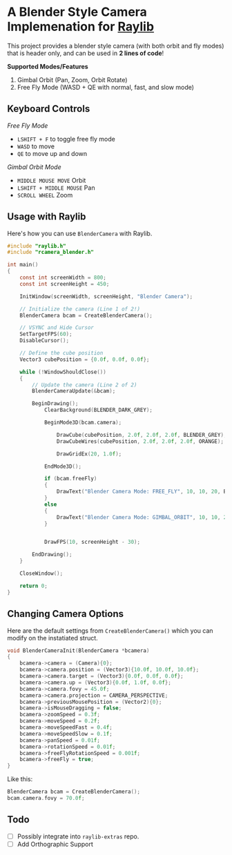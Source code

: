 # A Blender Style Camera Implemenation for [Raylib](https://github.com/raysan5/raylib)

This project provides a blender style camera (with both orbit and fly modes) that is header only, and can be used in **2 lines of code**!

**Supported Modes/Features**

1. Gimbal Orbit (Pan, Zoom, Orbit Rotate)
2. Free Fly Mode (WASD + QE with normal, fast, and slow mode)


## Keyboard Controls

_Free Fly Mode_

- `LSHIFT + F` to toggle free fly mode
- `WASD` to move
- `QE` to move up and down

_Gimbal Orbit Mode_

- `MIDDLE MOUSE MOVE` Orbit
- `LSHIFT + MIDDLE MOUSE` Pan
- `SCROLL WHEEL` Zoom

## Usage with Raylib

Here's how you can use `BlenderCamera` with Raylib.

```c
#include "raylib.h"
#include "rcamera_blender.h"

int main()
{
    const int screenWidth = 800;
    const int screenHeight = 450;

    InitWindow(screenWidth, screenHeight, "Blender Camera");

    // Initialize the camera (Line 1 of 2!)
    BlenderCamera bcam = CreateBlenderCamera();

    // VSYNC and Hide Cursor
    SetTargetFPS(60);
    DisableCursor();

    // Define the cube position
    Vector3 cubePosition = {0.0f, 0.0f, 0.0f};

    while (!WindowShouldClose())
    {
        // Update the camera (Line 2 of 2)
        BlenderCameraUpdate(&bcam);

        BeginDrawing();
            ClearBackground(BLENDER_DARK_GREY);

            BeginMode3D(bcam.camera);

                DrawCube(cubePosition, 2.0f, 2.0f, 2.0f, BLENDER_GREY);
                DrawCubeWires(cubePosition, 2.0f, 2.0f, 2.0f, ORANGE);

                DrawGridEx(20, 1.0f);

            EndMode3D();

            if (bcam.freeFly)
            {
                DrawText("Blender Camera Mode: FREE_FLY", 10, 10, 20, BLENDER_GREY);
            }
            else
            {
                DrawText("Blender Camera Mode: GIMBAL_ORBIT", 10, 10, 20, BLENDER_GREY);
            }


            DrawFPS(10, screenHeight - 30);

        EndDrawing();
    }

    CloseWindow();

    return 0;
}

```

## Changing Camera Options


Here are the default settings from `CreateBlenderCamera()` which you can modify on the instatiated struct.

```c
void BlenderCameraInit(BlenderCamera *bcamera)
{
    bcamera->camera = (Camera){0};
    bcamera->camera.position = (Vector3){10.0f, 10.0f, 10.0f};
    bcamera->camera.target = (Vector3){0.0f, 0.0f, 0.0f};
    bcamera->camera.up = (Vector3){0.0f, 1.0f, 0.0f};
    bcamera->camera.fovy = 45.0f;
    bcamera->camera.projection = CAMERA_PERSPECTIVE;
    bcamera->previousMousePosition = (Vector2){0};
    bcamera->isMouseDragging = false;
    bcamera->zoomSpeed = 0.3f;
    bcamera->moveSpeed = 0.2f;
    bcamera->moveSpeedFast = 0.4f;
    bcamera->moveSpeedSlow = 0.1f;
    bcamera->panSpeed = 0.01f;
    bcamera->rotationSpeed = 0.01f;
    bcamera->freeFlyRotationSpeed = 0.001f;
    bcamera->freeFly = true;
}
```

Like this:

```c
BlenderCamera bcam = CreateBlenderCamera();
bcam.camera.fovy = 70.0f;
```

## Todo

- [ ] Possibly integrate into `raylib-extras` repo.
- [ ] Add Orthographic Support